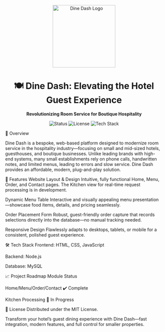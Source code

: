 <p align="center"> <img src="https://user-images.githubusercontent.com/your-asset-link/dinedash-logo.png" alt="Dine Dash Logo" width="200"/> </p> <h1 align="center">🍽️ Dine Dash: Elevating the Hotel Guest Experience</h1> <p align="center"> <strong>Revolutionizing Room Service for Boutique Hospitality</strong> </p> <p align="center"> <img src="https://img.shields.io/badge/Status-In%20Progress-blue" alt="Status"> <img src="https://img.shields.io/badge/License-MIT-green" alt="License"> <img src="https://img.shields.io/badge/Built%20With-Node.js%20%7C%20MySQL%20%7C%20HTML%20%7C%20CSS-yellow" alt="Tech Stack"> </p>
🌟 Overview


Dine Dash is a bespoke, web-based platform designed to modernize room service in the hospitality industry—focusing on small and mid-sized hotels, guesthouses, and boutique businesses.
Unlike leading brands with high-end systems, many small establishments rely on phone calls, handwritten notes, and limited menus, leading to errors and slow service. Dine Dash provides an affordable, modern, plug-and-play solution.

🚀 Features
Website Layout & Design
Intuitive, fully functional Home, Menu, Order, and Contact pages. The Kitchen view for real-time request processing is in development.

Dynamic Menu Table
Interactive and visually appealing menu presentation—showcase food items, details, and pricing seamlessly.

Order Placement Form
Robust, guest-friendly order capture that records selections directly into the database—no manual tracking needed.

Responsive Design
Flawlessly adapts to desktops, tablets, or mobile for a consistent, polished guest experience.

🛠️ Tech Stack
Frontend: HTML, CSS, JavaScript

Backend: Node.js

Database: MySQL

📈 Project Roadmap
Module	Status

Home/Menu/Order/Contact	✔️ Complete

Kitchen Processing	🚧 In Progress


📄 License
Distributed under the MIT License.

Transform your hotel’s guest dining experience with Dine Dash—fast integration, modern features, and full control for smaller properties.

